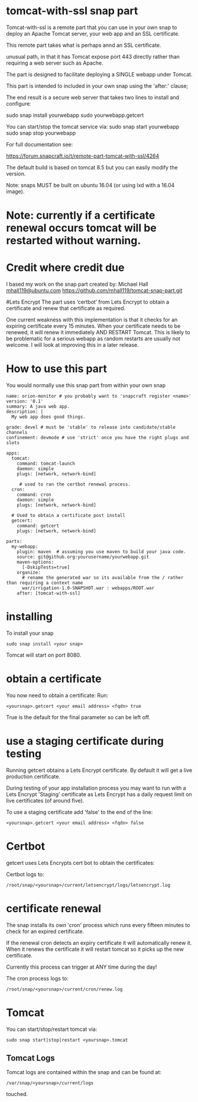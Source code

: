 # tomcat-with-ssl snap part

Tomcat-with-ssl is a remote part that you can use in your own snap to deploy an Apache Tomcat server, your web app and an SSL certificate.

This remote part takes what is perhaps annd an SSL certificate.

 unusual path, in that it has Tomcat expose port 443 directly rather than requiring a web server such as Apache.

The part is designed to facilitate deploying a SINGLE webapp under Tomcat.

This part is intended to included in your own snap using the 'after:' clause;

The end result is a secure web server that takes two lines to install and configure:

sudo snap install yourwebapp
sudo yourwebapp.getcert <youremail> <fqdn>

You can start/stop the tomcat service via:
sudo snap start yourwebapp
sudo snap stop yourwebapp

For full documentation see:

https://forum.snapcraft.io/t/remote-part-tomcat-with-ssl/4264

The default build is based on tomcat 8.5 but you can easily modify the version.

Note: snaps MUST be built on ubuntu 16.04 (or using lxd with a 16.04 image).

# Note: currently if a certificate renewal occurs tomcat will be restarted without warning.

# Credit where credit due
I based my work on the snap part created by:
Michael Hall <mhall119@ubuntu.com>
https://github.com/mhall119/tomcat-snap-part.git

#Lets Encrypt
The part uses ‘certbot’ from Lets Encrypt to obtain a certificate and renew that certificate as required.

One current weakness with this implementation is that it checks for an expiring certificate every 15 minutes. When your certificate needs to be renewed, it will renew it immediately AND RESTART Tomcat. This is likely to be problematic for a serious webapp as random restarts are usually not welcome. I will look at improving this in a later release.

# How to use this part
You would normally use this snap part from within your own snap 

    name: orion-monitor # you probably want to 'snapcraft register <name>'
    version: '0.1' 
    summary: A java web app.
    description: |
      My web app does good things.
      
    grade: devel # must be 'stable' to release into candidate/stable channels
    confinement: devmode # use 'strict' once you have the right plugs and slots
  
    apps:
      tomcat:
        command: tomcat-launch
        daemon: simple
        plugs: [network, network-bind]
        
         # used to ran the certbot renewal process.
      cron:
        command: cron
        daemon: simple
        plugs: [network, network-bind]

      # Used to obtain a certificate post install
      getcert:
        command: getcert
        plugs: [network, network-bind]
  
    parts:
      my-webapp:
        plugin: maven  # assuming you use maven to build your java code.
        source: git@github.org:yourusername/yourwebapp.git
        maven-options:
          [-DskipTests=true]
        organize:
          # rename the generated war so its available from the / rather than requiring a context name
          war/irrigation-1.0-SNAPSHOT.war : webapps/ROOT.war
        after: [tomcat-with-ssl]


# installing
To install your snap
    
    sudo snap install <your snap>
  
Tomcat will start on port 8080. 

# obtain a certificate

You now need to obtain a certificate:
Run:

    <yoursnap>.getcert <your email address> <fqdn> true
  
True is the default for the final parameter so can be left off.

# use a staging certificate during testing
Running getcert obtains a Lets Encrypt certificate.
By default it will get a live production certificate.

During testing of your app installation process you may want to run with a Lets Encrypt 'Staging' certificate
as Lets Encrypt has a daily request limit on live certificates (of around five).

To use a staging certificate add 'false' to the end of the line:

    <yoursnap>.getcert <your email address> <fqdn> false
  
# Certbot
getcert uses Lets Encrypts cert bot to obtain the certificates:

Certbot logs to: 

    /root/snap/<yoursnap>/current/letsencrypt/logs/letsencrypt.log
  
# certificate renewal
The snap installs its own 'cron' process which runs every fifteen minutes to check for an expired certificate.

If the renewal cron detects an expiry certificate it will automatically renew it.
When it renews the certificate it will restart tomcat so it picks up the new certificate.

Currently this process can trigger at ANY time during the day!

The cron process logs to:

    /root/snap/<yoursnap>/current/cron/renew.log
  
# Tomcat

You can start/stop/restart tomcat via:

    sudo snap start|stop|restart <yoursnap>.tomcat
  
## Tomcat Logs

Tomcat logs are contained within the snap and can be found at:

    /var/snap/<yoursnap>/current/logs



touched.
